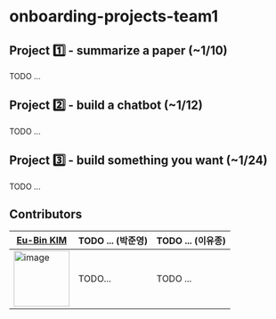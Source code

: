 # onboarding-projects-team1

## Project 1️⃣ - summarize a paper (~1/10)

TODO ...


## Project 2️⃣ - build a chatbot (~1/12)

TODO ...


## Project 3️⃣ - build something you want (~1/24)


TODO ...


## Contributors


[Eu-Bin KIM](https://github.com/eubinecto) |  TODO ... (박준영)  | TODO ... (이유종)|
--- | --- | --- |
<img width="100" alt="image" src="https://avatars.githubusercontent.com/u/56193069?v=4"> | TODO... |  TODO ... |
